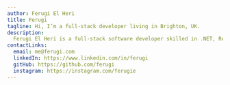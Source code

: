 ```yaml
---
author: Ferugi El Heri
title: Ferugi
tagline: Hi, I’m a full-stack developer living in Brighton, UK.
description:
  Ferugi El Heri is a full-stack software developer skilled in .NET, React, Angular, and many more technologies. Passionate about software development, powerlifting, and life in Brighton, UK.
contactLinks:
  email: me@ferugi.com
  linkedIn: https://www.linkedin.com/in/ferugi
  gitHub: https://github.com/ferugi
  instagram: https://instagram.com/ferugie
---
```

